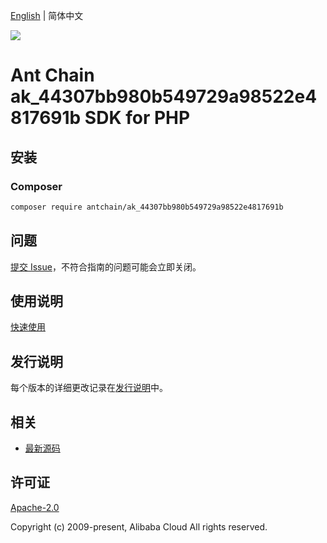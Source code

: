 [English](README.md) | 简体中文

![](https://aliyunsdk-pages.alicdn.com/icons/AlibabaCloud.svg)

# Ant Chain ak_44307bb980b549729a98522e4817691b SDK for PHP

## 安装

### Composer

```bash
composer require antchain/ak_44307bb980b549729a98522e4817691b
```

## 问题

[提交 Issue](https://github.com/alipay/antchain-openapi-prod-sdk/issues/new)，不符合指南的问题可能会立即关闭。

## 使用说明

[快速使用](https://github.com/alipay/antchain-openapi-prod-sdk)

## 发行说明

每个版本的详细更改记录在[发行说明](./ChangeLog.txt)中。

## 相关

* [最新源码](https://github.com/antchain-openapi-sdk-php)

## 许可证

[Apache-2.0](http://www.apache.org/licenses/LICENSE-2.0)

Copyright (c) 2009-present, Alibaba Cloud All rights reserved.
